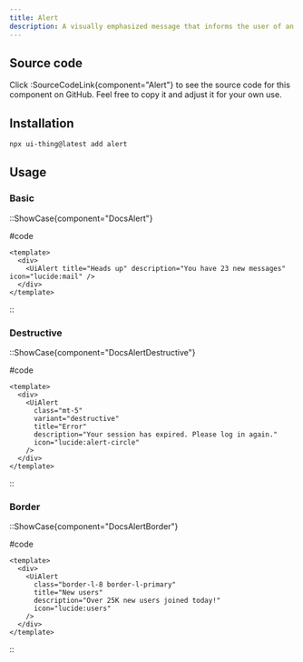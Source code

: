 ```yaml
---
title: Alert
description: A visually emphasized message that informs the user of an event.
---
```


## Source code

Click :SourceCodeLink{component="Alert"} to see the source code for this component on GitHub. Feel free to copy it and adjust it for your own use.

## Installation

```bash
npx ui-thing@latest add alert
```

## Usage

### Basic

::ShowCase{component="DocsAlert"}

#code

```vue [DocsAlert.vue]
<template>
  <div>
    <UiAlert title="Heads up" description="You have 23 new messages" icon="lucide:mail" />
  </div>
</template>
```

::

### Destructive

::ShowCase{component="DocsAlertDestructive"}

#code

```vue [DocsAlertDestructive.vue]
<template>
  <div>
    <UiAlert
      class="mt-5"
      variant="destructive"
      title="Error"
      description="Your session has expired. Please log in again."
      icon="lucide:alert-circle"
    />
  </div>
</template>
```

::

### Border

::ShowCase{component="DocsAlertBorder"}

#code

```vue [DocsAlertBorder.vue]
<template>
  <div>
    <UiAlert
      class="border-l-8 border-l-primary"
      title="New users"
      description="Over 25K new users joined today!"
      icon="lucide:users"
    />
  </div>
</template>
```

::

